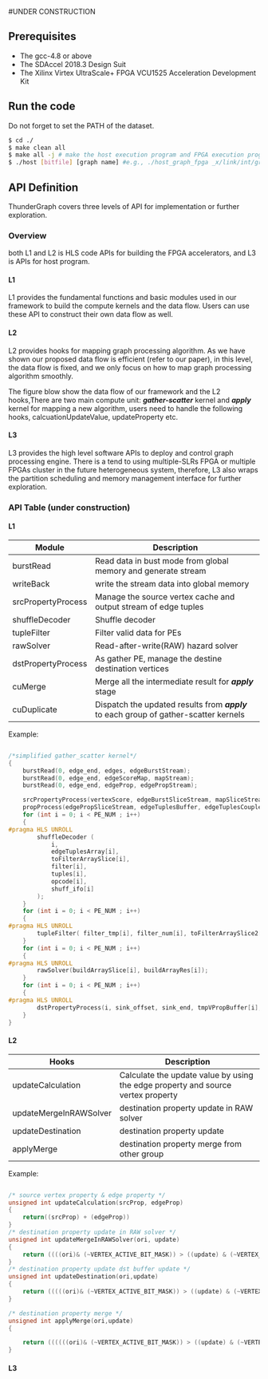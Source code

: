#UNDER CONSTRUCTION
## Prerequisites
* The gcc-4.8 or above
* The SDAccel 2018.3 Design Suit
* The Xilinx Virtex UltraScale+ FPGA VCU1525 Acceleration Development Kit

## Run the code

Do not forget to set the PATH of the dataset. 

```sh
$ cd ./
$ make clean all
$ make all -j # make the host execution program and FPGA execution program. It takes time.
$ ./host [bitfile] [graph name] #e.g., ./host_graph_fpga _x/link/int/graph_fpga.hw.xilinx_vcu1525_xdma_201830_1.xclbin wiki-talk
```
## API Definition
ThunderGraph covers three levels of API for implementation or further exploration. 
### Overview
both L1 and L2 is HLS code APIs for building the FPGA accelerators, and L3 is APIs for host program.
#### L1
L1 provides the fundamental functions and basic modules used in our framework to build the compute kernels and the data flow. Users can use these API to construct their own data flow as well.

#### L2
L2 provides hooks for mapping graph processing algorithm. As we have shown our proposed data flow is efficient (refer to our paper), in this level, the data flow is fixed, and we only focus on how to map graph processing algorithm smoothly.

The figure blow show the data flow of our framework and the L2 hooks,There are two main compute unit: ***gather-scatter*** kernel and ***apply*** kernel for mapping a new algorithm, users need to handle the following hooks, calcuationUpdateValue, updateProperty etc.

#### L3
L3 provides the high level software APIs to deploy and control graph processing engine. There is a tend to using multiple-SLRs FPGA or multiple FPGAs cluster in the future heterogeneous system, therefore, L3 also wraps the partition scheduling and memory management interface for further exploration. 

### API Table (under construction)
#### L1 
| Module    | Description  |
|-----------|--------------|
| burstRead | Read data in bust mode from global memory and generate stream |
| writeBack | write the stream data into global memory |
| srcPropertyProcess | Manage the source vertex cache and output stream of edge tuples|
| shuffleDecoder   | Shuffle decoder |
| tupleFilter  | Filter valid data for PEs  |
| rawSolver  | Read-after-write(RAW) hazard solver |
| dstPropertyProcess | As gather PE, manage the destine destination vertices    |
|  cuMerge         | Merge all the intermediate result for ***apply*** stage               |
| cuDuplicate | Dispatch the updated results from ***apply*** to each group of gather-scatter kernels |

Example:

```c

/*simplified gather_scatter kernel*/
{
    burstRead(0, edge_end, edges, edgeBurstStream);
    burstRead(0, edge_end, edgeScoreMap, mapStream);
    burstRead(0, edge_end, edgeProp, edgePropStream);

    srcPropertyProcess(vertexScore, edgeBurstSliceStream, mapSliceStream, edgeTuplesBuffer);
    propProcess(edgePropSliceStream, edgeTuplesBuffer, edgeTuplesCoupled);
    for (int i = 0; i < PE_NUM ; i++)
    {
#pragma HLS UNROLL
        shuffleDecoder (
            i,
            edgeTuplesArray[i],
            toFilterArraySlice[i],
            filter[i],
            tuples[i],
            opcode[i],
            shuff_ifo[i]
        );
    }
    for (int i = 0; i < PE_NUM ; i++)
    {
#pragma HLS UNROLL
        tupleFilter( filter_tmp[i], filter_num[i], toFilterArraySlice2[i], buildArray[i]);
    }
    for (int i = 0; i < PE_NUM ; i++)
    {
#pragma HLS UNROLL
        rawSolver(buildArraySlice[i], buildArrayRes[i]);
    }
    for (int i = 0; i < PE_NUM ; i++)
    {
#pragma HLS UNROLL
        dstPropertyProcess(i, sink_offset, sink_end, tmpVPropBuffer[i], buildArrayRes[i], writeArrayLayer1[i]);
    }
}
```
#### L2
| Hooks    | Description  |
|-----------|--------------|
| updateCalculation | Calculate the update value by using the edge property and source vertex property  |
| updateMergeInRAWSolver | destination property update in RAW solver | 
| updateDestination | destination property update | 
| applyMerge | destination property merge from other group | 


Example:

```c

/* source vertex property & edge property */
unsigned int updateCalculation(srcProp, edgeProp)    
{
    return((srcProp) + (edgeProp))
}
/* destination property update in RAW solver */
unsigned int updateMergeInRAWSolver(ori, update)    
{
    return ((((ori)& (~VERTEX_ACTIVE_BIT_MASK)) > ((update) & (~VERTEX_ACTIVE_BIT_MASK)))?(update):(ori))
}
/* destination property update dst buffer update */
unsigned int updateDestination(ori,update)   
{
    return (((((ori)& (~VERTEX_ACTIVE_BIT_MASK)) > ((update) & (~VERTEX_ACTIVE_BIT_MASK))) || (ori == 0x0))?(update):(ori))
}

/* destination property merge */
unsigned int applyMerge(ori,update)   
{

    return ((((((ori)& (~VERTEX_ACTIVE_BIT_MASK)) > ((update) & (~VERTEX_ACTIVE_BIT_MASK))) && (update != 0)) || (ori == 0x0))?(update):(ori))
}
```

#### L3
